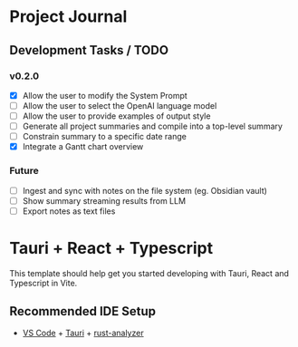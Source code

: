 # Project Journal
## Development Tasks / TODO
### v0.2.0
- [x] Allow the user to modify the System Prompt
- [ ] Allow the user to select the OpenAI language model
- [ ] Allow the user to provide examples of output style
- [ ] Generate all project summaries and compile into a top-level summary
- [ ] Constrain summary to a specific date range
- [x] Integrate a Gantt chart overview
### Future
- [ ] Ingest and sync with notes on the file system (eg. Obsidian vault)
- [ ] Show summary streaming results from LLM
- [ ] Export notes as text files

# Tauri + React + Typescript

This template should help get you started developing with Tauri, React and Typescript in Vite.

## Recommended IDE Setup

- [VS Code](https://code.visualstudio.com/) + [Tauri](https://marketplace.visualstudio.com/items?itemName=tauri-apps.tauri-vscode) + [rust-analyzer](https://marketplace.visualstudio.com/items?itemName=rust-lang.rust-analyzer)
